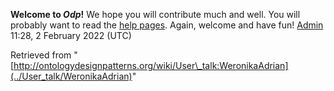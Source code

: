 __Welcome to _Odp_!__ We hope you will contribute much and well. 
You will probably want to read the [help pages](http://ontologydesignpatterns.org/wiki/Help:Contents "Help:Contents"). Again, welcome and have fun! [Admin](../User/ValentinaPresutti "User:ValentinaPresutti") 11:28, 2 February 2022 (UTC)





Retrieved from "[http://ontologydesignpatterns.org/wiki/User\_talk:WeronikaAdrian](../User_talk/WeronikaAdrian)"